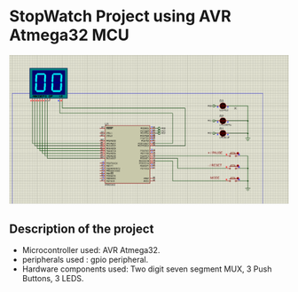 # StopWatch Project using AVR Atmega32 MCU

![plot](Simulation.png)

 ## Description of the project
 - Microcontroller used: AVR Atmega32. 
 - peripherals used : gpio peripheral.
 - Hardware components used: Two digit seven segment MUX, 3 Push Buttons, 3 LEDS.